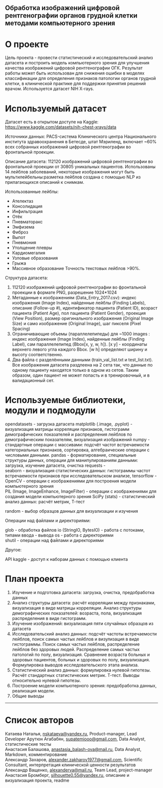 ## Обработка изображений цифровой рентгенографии органов грудной клетки методами компьютерного зрения ##

# О проекте #

Цель проекта - провести статистический и исследовательский анализ датасета и построить модель компьютерного зрения для улучшения качества изображений цифровой рентгенографии ОГК. Результат работы может быть использован для снижения ошибки в моделях классификации для определения признаков патологии органов грудной клетки, в клинической практике для поддержки принятия решений врачом. Используется датасет NIH X-rays.

# Используемый датасет #

Датасет есть в открытом доступе на Kaggle: https://www.kaggle.com/datasets/nih-chest-xrays/data    

Источники данных: PACS-система Клинического центра Национального института здравоохранения в Бетесде, штат Мэриленд, включает ~60% всех собранных изображений цифровой рентгенографии во фронтальной проекции.  

Описание датасета: 112120 изображений цифровой рентгенографии во фронтальной проекции от 30805 уникальных пациентов. Использованы 14 лейблов заболеваний, некоторые изображения могут быть мультилейбельны:разметка лейблов создана с помощью NLP из прилагающихся описаний к снимкам.

Использованные лейблы: 
* Ателектаз
* Консолидация
* Инфильтрация
* Отёк
* Пневматоракс
* Эмфизема 
* Фиброз
* Выпот
* Пневмония
* Утолщение плевры
* Кардиомегалия 
* Узловые образования
* Грыжа 
* Массивное образование
Точность текстовых лейблов >90%. 


Структура датасета:
1. 112120 изображений цифровой рентгенографии во фронтальной проекции в формате PNG,  разрешение 1024*1024 
2. Метаданные к изображениям (Data_Entry_2017.csv): индекс изображения (Image Index), найденные лейблы (Finding Labels), описание (Follow-up #), идентификатор пациента (Patient ID), возраст пациента (Patient Age), пол пациента (Patient Gender), проекция (View Position), размер оригинального изображения (Original Image Size) и само изображение (Original Image), шаг пикселя (Pixel Spacing)
3. Ограничивающие объемы (параллелепипеды) для ~1000 images : индекс изображения (Image Index), найденные лейблы (Finding Label),
сам параллелепипед (Bbox[x, y, w, h]). [x y] - координаты верхнего левого угла каждого Bbox. [w h] определяют ширину и высоту соответственно.
4. Два файла с разделёнными данными (train_val_list.txt и test_list.txt). Все изображения датасета раздлеена на 2 сета так, что данные по одному пациенту находятся только в одном из сетов. Таким образом, один пациент не может попасть и в тренировочный, и в валидационный сет.

# Используемые библиотеки, модули и подмодули #

opendatasets - загрузка датасета
matplotlib (.image, .pyplot) - визуализация матрицы корреляции признаков, гистограмм демографических показателей и распределения лейблов по демографическим показателям, визуализация изображений
numpy - стандартные операции с массивами: подсчёт частот встречаемости категориальных признаков, сортировка, алгебраические операции с числовыми данными. 
pandas - форматирование, специальные структуры данных, операции для манипулированиям данными: загрузка, изучение датасета, очистка 
requests -  
seaborn - визуализация статистических данных: гистограммы частот встречаемости признаков при исследовательском анализе,
tensorflow - 
OpenCV - операции с изображениями для построения модели компьютерного зрения  
PIL (Image, ImageEnhance, ImageFilter) - операции с изображениями для создания модели компьютерного зрения 
SciPy (stats) - статистический анализ данных: расчёт метрик, Т-тест

random - выбор образцов данных для визуализации и изучения

Операции над файлами и директориями: 

glob - обработка файлов
io (StringIO, BytesIO) - работа с потоками, типами ввода - вывода 
os - работа с директориями  
shutil - операции над файлами и директориями

Другое: 

API kaggle - доступ к наборам данных с помощью клиента 

# План проекта # 

1. Изучение и подготовка датасета: загрузка, очистка, предобработка данных 
2. Анализ структуры датасета: расчёт корреляции между признаками, визуализация в виде матрицы корреляции. Анализ структуры демографических показателей: возраста, пола, визуализация распределения в виде гистограмм.
3. Изучение изображений: визуализация пяти случайных образцов из датасета
4. Исследовательский анализ данных: подсчёт частоты встречаемости лейблов, поиск самых частых лейблов и визулизация в виде гистограммы. Поиск самых частых лейблов, распределение лейблов без здоровых людей. Распределение самых частых патологий по полу, визуализация. Сравнение возраста больных и здоровых пациентов, больных и здоровых по полу, визуализация. Формулировка выводов исследовательского этапа анализа.
5. Статистический анализ данных: формулировка нулевой гипотезы. Расчёт стандартных статистических метрик. Т-тест. Выводы относительно нулевой гипотезы.
6. Построение модели компьютерного зрения: предобработка данных, реализация модели.
7. Общие выводы

--------------------------------------------------------------
# Список авторов #

Катаева Наталья, nskataeva@yandex.ru, Product-manager, Lead Developer 
Арутюн Агабабян, supatemiooo@gmail.com, Data Analyst, статистические тесты   
Анастасия Балашова, anastasia_balash-ova@mail.ru, Data Analyst, Markdown, комментирование      
Александр Захаров, alexander.zakharov1977@gmail.com, Scientific Consultant, интерпретация клинической ценности результатов
Александр Ващенко, alexanderva@mail.ru, Team Lead, project-manager 
Анастасия Бромберг, silhouette0.55@yandex.ru, описание и визуализация проекта, readme  




